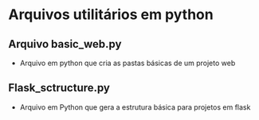 # Arquivos utilitários em python

## Arquivo basic_web.py

* Arquivo em python que cria as pastas básicas de um projeto web

## Flask_sctructure.py

* Arquivo em Python que gera a estrutura básica para projetos em flask
